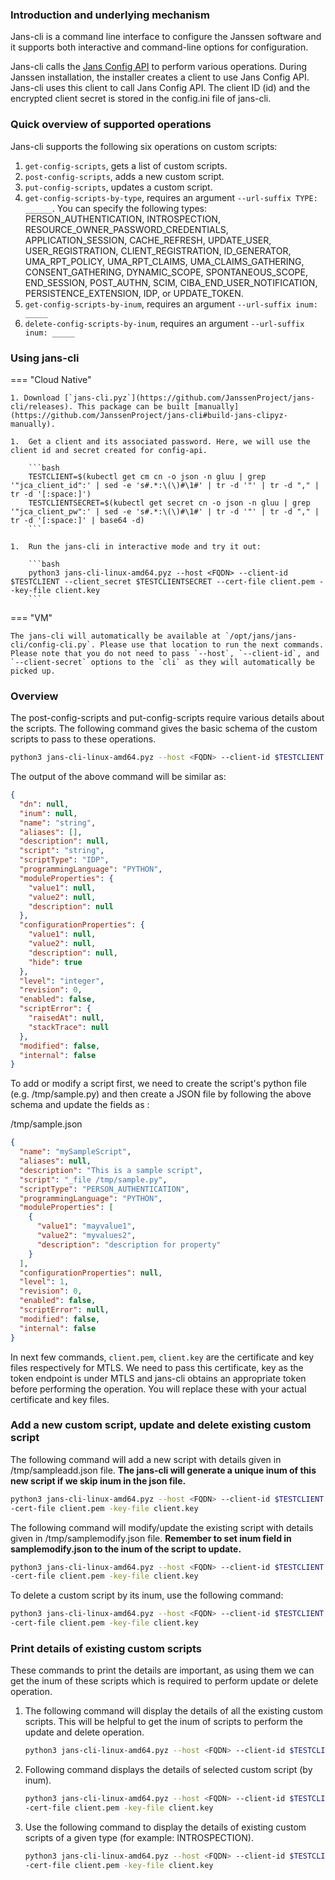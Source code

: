 ### Introduction and underlying mechanism
Jans-cli is a command line interface to configure the Janssen software and it supports both interactive and command-line options for configuration. 

Jans-cli calls the [Jans Config API](https://github.com/JanssenProject/jans-config-api) to perform various operations. During Janssen installation, the installer creates a client to use Jans Config API. Jans-cli uses this client to call Jans Config API. The client ID (id) and the encrypted client secret is stored in the config.ini file of jans-cli. 

### Quick overview of supported operations 
  
Jans-cli supports the following six operations on custom scripts: 

1. `get-config-scripts`, gets a list of custom scripts.
2. `post-config-scripts`, adds a new custom script.
3. `put-config-scripts`, updates a custom script.
4. `get-config-scripts-by-type`, requires an argument `--url-suffix TYPE: ______`.  You can specify the following types: PERSON_AUTHENTICATION, INTROSPECTION, RESOURCE_OWNER_PASSWORD_CREDENTIALS, APPLICATION_SESSION, CACHE_REFRESH, UPDATE_USER, USER_REGISTRATION, CLIENT_REGISTRATION, ID_GENERATOR, UMA_RPT_POLICY, UMA_RPT_CLAIMS, UMA_CLAIMS_GATHERING, CONSENT_GATHERING, DYNAMIC_SCOPE, SPONTANEOUS_SCOPE, END_SESSION, POST_AUTHN, SCIM, CIBA_END_USER_NOTIFICATION, PERSISTENCE_EXTENSION, IDP, or UPDATE_TOKEN. 
5. `get-config-scripts-by-inum`, requires an argument `--url-suffix inum: _____`
6. `delete-config-scripts-by-inum`, requires an argument `--url-suffix inum: _____`

### Using jans-cli

=== "Cloud Native"

    1. Download [`jans-cli.pyz`](https://github.com/JanssenProject/jans-cli/releases). This package can be built [manually](https://github.com/JanssenProject/jans-cli#build-jans-clipyz-manually).

    1.  Get a client and its associated password. Here, we will use the client id and secret created for config-api.
       
        ```bash
        TESTCLIENT=$(kubectl get cm cn -o json -n gluu | grep '"jca_client_id":' | sed -e 's#.*:\(\)#\1#' | tr -d '"' | tr -d "," | tr -d '[:space:]')
        TESTCLIENTSECRET=$(kubectl get secret cn -o json -n gluu | grep '"jca_client_pw":' | sed -e 's#.*:\(\)#\1#' | tr -d '"' | tr -d "," | tr -d '[:space:]' | base64 -d)
        ```
                
    1.  Run the jans-cli in interactive mode and try it out: 
       
        ```bash
        python3 jans-cli-linux-amd64.pyz --host <FQDN> --client-id $TESTCLIENT --client_secret $TESTCLIENTSECRET --cert-file client.pem --key-file client.key
        ```
        
=== "VM"
 
    The jans-cli will automatically be available at `/opt/jans/jans-cli/config-cli.py`. Please use that location to run the next commands. Please note that you do not need to pass `--host`, `--client-id`, and `--client-secret` options to the `cli` as they will automatically be picked up. 
    
### Overview
    
The post-config-scripts and put-config-scripts require various details about the scripts. The following command gives the basic schema of the custom scripts to pass to these operations. 

```bash
python3 jans-cli-linux-amd64.pyz --host <FQDN> --client-id $TESTCLIENT --client_secret $TESTCLIENTSECRET --schema /components/schemas/CustomScript 
```

The output of the above command will be similar as: 

```json
{
  "dn": null,
  "inum": null,
  "name": "string",
  "aliases": [],
  "description": null,
  "script": "string",
  "scriptType": "IDP",
  "programmingLanguage": "PYTHON",
  "moduleProperties": {
    "value1": null,
    "value2": null,
    "description": null
  },
  "configurationProperties": {
    "value1": null,
    "value2": null,
    "description": null,
    "hide": true
  },
  "level": "integer",
  "revision": 0,
  "enabled": false,
  "scriptError": {
    "raisedAt": null,
    "stackTrace": null
  },
  "modified": false,
  "internal": false
}
```

To add or modify a script first, we need to create the script's python file (e.g. /tmp/sample.py) and then create a JSON file by following the above schema and update the fields as :

/tmp/sample.json
```json
{
  "name": "mySampleScript",
  "aliases": null,
  "description": "This is a sample script",
  "script": "_file /tmp/sample.py",
  "scriptType": "PERSON_AUTHENTICATION",
  "programmingLanguage": "PYTHON",
  "moduleProperties": [
    {
      "value1": "mayvalue1",
      "value2": "myvalues2",
      "description": "description for property"
    }
  ],
  "configurationProperties": null,
  "level": 1,
  "revision": 0,
  "enabled": false,
  "scriptError": null,
  "modified": false,
  "internal": false
}
```

In next few commands, `client.pem`, `client.key` are the certificate and key files respectively for MTLS. We need to pass this certificate, key as the token endpoint is under MTLS and jans-cli obtains an appropriate token before performing the operation. You will replace these with your actual certificate and key files. 

### Add a new custom script, update and delete existing custom script

The following command will add a new script with details given in /tmp/sampleadd.json file. __The jans-cli will generate a unique inum of this new script if we skip inum in the json file.__
 
```bash 
python3 jans-cli-linux-amd64.pyz --host <FQDN> --client-id $TESTCLIENT --client_secret $TESTCLIENTSECRET --operation-id post-config-scripts --data /tmp/sampleadd.json \
-cert-file client.pem -key-file client.key
```

The following command will modify/update the existing script with details given in /tmp/samplemodify.json file. __Remember to set inum field in samplemodify.json to the inum of the script to update.__ 

```bash 
python3 jans-cli-linux-amd64.pyz --host <FQDN> --client-id $TESTCLIENT --client_secret $TESTCLIENTSECRET --operation-id put-config-scripts --data /tmp/samplemodify.json \
-cert-file client.pem -key-file client.key
```

To delete a custom script by its inum, use the following command: 

```bash
python3 jans-cli-linux-amd64.pyz --host <FQDN> --client-id $TESTCLIENT --client_secret $TESTCLIENTSECRET --operation-id delete-config-scripts-by-inum --url-suffix inum:HKM-TEST \
-cert-file client.pem -key-file client.key
```

### Print details of existing custom scripts

These commands to print the details are important, as using them we can get the inum of these scripts which is required to perform update or delete operation.

1.  The following command will display the details of all the existing custom scripts. This will be helpful to get the inum of scripts to perform the update and delete operation.
 
    ```bash
    python3 jans-cli-linux-amd64.pyz --host <FQDN> --client-id $TESTCLIENT --client_secret $TESTCLIENTSECRET --operation-id get-config-scripts -cert-file client.pem -key-file client.key
    ```

1.  Following command displays the details of selected custom script (by inum). 

    ```bash 
    python3 jans-cli-linux-amd64.pyz --host <FQDN> --client-id $TESTCLIENT --client_secret $TESTCLIENTSECRET --operation-id get-config-scripts-by-inum --url-suffix inum:_____  \
    -cert-file client.pem -key-file client.key
    ```

1.  Use the following command to display the details of existing custom scripts of a given type (for example: INTROSPECTION).
 
    ```bash
    python3 jans-cli-linux-amd64.pyz --host <FQDN> --client-id $TESTCLIENT --client_secret $TESTCLIENTSECRET --operation-id get-config-scripts-by-type --url-suffix type:INTROSPECTION \
    -cert-file client.pem -key-file client.key
    ```

